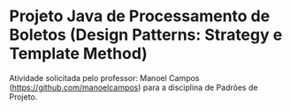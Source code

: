 # Projeto Java de Processamento de Boletos (Design Patterns: Strategy e Template Method)

Atividade solicitada pelo professor: Manoel Campos (https://github.com/manoelcampos) para a disciplina de Padrões de Projeto.